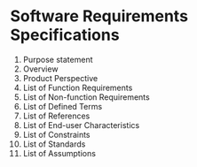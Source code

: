 # Software Requirements Specifications
1. Purpose statement
2. Overview
3. Product Perspective
4. List of Function Requirements
5. List of Non-function Requirements
6. List of Defined Terms
7. List of References
8. List of End-user Characteristics
9. List of Constraints
10. List of Standards
11. List of Assumptions
